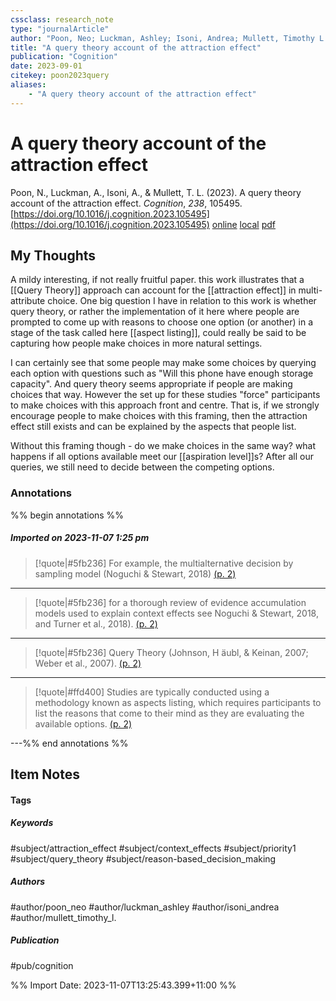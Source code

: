 ```yaml
---
cssclass: research_note
type: "journalArticle"
author: "Poon, Neo; Luckman, Ashley; Isoni, Andrea; Mullett, Timothy L."
title: "A query theory account of the attraction effect"
publication: "Cognition"
date: 2023-09-01
citekey: poon2023query
aliases: 
    - "A query theory account of the attraction effect"
---
```


# A query theory account of the attraction effect

Poon, N., Luckman, A., Isoni, A., & Mullett, T. L. (2023). A query theory account of the attraction effect. _Cognition_, _238_, 105495. [https://doi.org/10.1016/j.cognition.2023.105495](https://doi.org/10.1016/j.cognition.2023.105495)
[online](http://zotero.org/users/local/kZl3QdXV/items/7BR8DL9W) [local](zotero://select/library/items/7BR8DL9W) [pdf](file:///home/gjc216/Zotero/storage/7Q3LKJFK/Poon%20et%20al.%20-%202023%20-%20A%20query%20theory%20account%20of%20the%20attraction%20effect.pdf)
 


## My Thoughts

A mildy interesting, if not really fruitful paper. this work illustrates that a [[Query Theory]] approach can account for the [[attraction effect]] in multi-attribute choice.
One big question I have in relation to this work is whether query theory, or rather the implementation of it here where people are prompted to come up with reasons to choose one option (or another) in a stage of the task called here [[aspect listing]], could really be said to be capturing how people make choices in more natural settings.

I can certainly see that some people may make some choices by querying each option with questions such as "Will this phone have enough storage capacity". And query theory seems appropriate if people are making choices that way. However the set up for these studies "force" participants to make choices with this approach front and centre. That is, if we strongly encourage people to make choices with this framing, then the attraction effect still exists and can be explained by the aspects that people list.

Without this framing though - do we make choices in the same way? what happens if all options available meet our [[aspiration level]]s? After all our queries, we still need to decide between the competing options.
 
### Annotations

%% begin annotations %%
##### Imported on 2023-11-07 1:25 pm
>[!quote|#5fb236]
>For example, the multialternative decision by sampling model (Noguchi & Stewart, 2018) [(p. 2)](zotero://open-pdf/library/items/7Q3LKJFK?page=2&annotation=J5K62H29)

---
>[!quote|#5fb236]
>for a thorough review of evidence accumulation models used to explain context effects see Noguchi & Stewart, 2018, and Turner et al., 2018). [(p. 2)](zotero://open-pdf/library/items/7Q3LKJFK?page=2&annotation=DGPGUW3F)

---
>[!quote|#5fb236]
>Query Theory (Johnson, H ̈aubl, & Keinan, 2007; Weber et al., 2007). [(p. 2)](zotero://open-pdf/library/items/7Q3LKJFK?page=2&annotation=G9GEYBB3)

---
>[!quote|#ffd400]
>Studies are typically conducted using a methodology known as aspects listing, which requires participants to list the reasons that come to their mind as they are evaluating the available options. [(p. 2)](zotero://open-pdf/library/items/7Q3LKJFK?page=2&annotation=72MEAIXD)

---%% end annotations %%

## Item Notes

#### Tags

##### Keywords

#subject/attraction_effect #subject/context_effects #subject/priority1 #subject/query_theory #subject/reason-based_decision_making

##### Authors

#author/poon_neo #author/luckman_ashley #author/isoni_andrea #author/mullett_timothy_l.

##### Publication

#pub/cognition


%% Import Date: 2023-11-07T13:25:43.399+11:00 %%
